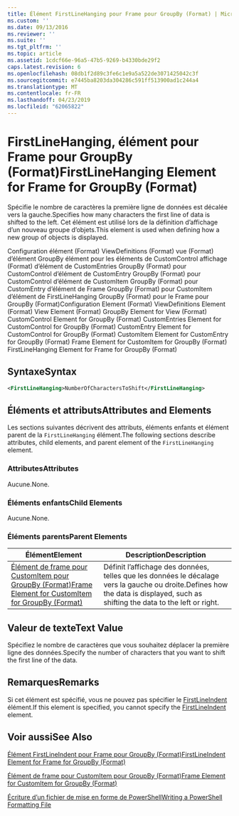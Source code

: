 ```yaml
---
title: Élément FirstLineHanging pour Frame pour GroupBy (Format) | Microsoft Docs
ms.custom: ''
ms.date: 09/13/2016
ms.reviewer: ''
ms.suite: ''
ms.tgt_pltfrm: ''
ms.topic: article
ms.assetid: 1cdcf66e-96a5-47b5-9269-b4330bde29f2
caps.latest.revision: 6
ms.openlocfilehash: 08db1f2d89c3fe6c1e9a5a522de3071425042c3f
ms.sourcegitcommit: e7445ba8203da304286c591ff513900ad1c244a4
ms.translationtype: MT
ms.contentlocale: fr-FR
ms.lasthandoff: 04/23/2019
ms.locfileid: "62065822"
---
```

# <a name="firstlinehanging-element-for-frame-for-groupby-format"></a><span data-ttu-id="ab6c8-102">FirstLineHanging, élément pour Frame pour GroupBy (Format)</span><span class="sxs-lookup"><span data-stu-id="ab6c8-102">FirstLineHanging Element for Frame for GroupBy (Format)</span></span>

<span data-ttu-id="ab6c8-103">Spécifie le nombre de caractères la première ligne de données est décalée vers la gauche.</span><span class="sxs-lookup"><span data-stu-id="ab6c8-103">Specifies how many characters the first line of data is shifted to the left.</span></span> <span data-ttu-id="ab6c8-104">Cet élément est utilisé lors de la définition d’affichage d’un nouveau groupe d’objets.</span><span class="sxs-lookup"><span data-stu-id="ab6c8-104">This element is used when defining how a new group of objects is displayed.</span></span>

<span data-ttu-id="ab6c8-105">Configuration élément (Format) ViewDefinitions (Format) vue (Format) d’élément GroupBy élément pour les éléments de CustomControl affichage (Format) d’élément de CustomEntries GroupBy (Format) pour CustomControl d’élément de CustomEntry GroupBy (Format) pour CustomControl d’élément de CustomItem GroupBy (Format) pour CustomEntry d’élément de Frame GroupBy (Format) pour CustomItem d’élément de FirstLineHanging GroupBy (Format) pour le Frame pour GroupBy (Format)</span><span class="sxs-lookup"><span data-stu-id="ab6c8-105">Configuration Element (Format) ViewDefinitions Element (Format) View Element (Format) GroupBy Element for View (Format) CustomControl Element for GroupBy (Format) CustomEntries Element for CustomControl for GroupBy (Format) CustomEntry Element for CustomControl for GroupBy (Format) CustomItem Element for CustomEntry for GroupBy (Format) Frame Element for CustomItem for GroupBy (Format) FirstLineHanging Element for Frame for GroupBy (Format)</span></span>

## <a name="syntax"></a><span data-ttu-id="ab6c8-106">Syntaxe</span><span class="sxs-lookup"><span data-stu-id="ab6c8-106">Syntax</span></span>

```xml
<FirstLineHanging>NumberOfCharactersToShift</FirstLineHanging>
```

## <a name="attributes-and-elements"></a><span data-ttu-id="ab6c8-107">Éléments et attributs</span><span class="sxs-lookup"><span data-stu-id="ab6c8-107">Attributes and Elements</span></span>

<span data-ttu-id="ab6c8-108">Les sections suivantes décrivent des attributs, éléments enfants et élément parent de la `FirstLineHanging` élément.</span><span class="sxs-lookup"><span data-stu-id="ab6c8-108">The following sections describe attributes, child elements, and parent element of the `FirstLineHanging` element.</span></span>

### <a name="attributes"></a><span data-ttu-id="ab6c8-109">Attributes</span><span class="sxs-lookup"><span data-stu-id="ab6c8-109">Attributes</span></span>

<span data-ttu-id="ab6c8-110">Aucune.</span><span class="sxs-lookup"><span data-stu-id="ab6c8-110">None.</span></span>

### <a name="child-elements"></a><span data-ttu-id="ab6c8-111">Éléments enfants</span><span class="sxs-lookup"><span data-stu-id="ab6c8-111">Child Elements</span></span>

<span data-ttu-id="ab6c8-112">Aucune.</span><span class="sxs-lookup"><span data-stu-id="ab6c8-112">None.</span></span>

### <a name="parent-elements"></a><span data-ttu-id="ab6c8-113">Éléments parents</span><span class="sxs-lookup"><span data-stu-id="ab6c8-113">Parent Elements</span></span>

|<span data-ttu-id="ab6c8-114">Élément</span><span class="sxs-lookup"><span data-stu-id="ab6c8-114">Element</span></span>|<span data-ttu-id="ab6c8-115">Description</span><span class="sxs-lookup"><span data-stu-id="ab6c8-115">Description</span></span>|
|-------------|-----------------|
|[<span data-ttu-id="ab6c8-116">Élément de frame pour CustomItem pour GroupBy (Format)</span><span class="sxs-lookup"><span data-stu-id="ab6c8-116">Frame Element for CustomItem for GroupBy (Format)</span></span>](./frame-element-for-customitem-for-groupby-format.md)|<span data-ttu-id="ab6c8-117">Définit l’affichage des données, telles que les données le décalage vers la gauche ou droite.</span><span class="sxs-lookup"><span data-stu-id="ab6c8-117">Defines how the data is displayed, such as shifting the data to the left or right.</span></span>|

## <a name="text-value"></a><span data-ttu-id="ab6c8-118">Valeur de texte</span><span class="sxs-lookup"><span data-stu-id="ab6c8-118">Text Value</span></span>

<span data-ttu-id="ab6c8-119">Spécifiez le nombre de caractères que vous souhaitez déplacer la première ligne des données.</span><span class="sxs-lookup"><span data-stu-id="ab6c8-119">Specify the number of characters that you want to shift the first line of the data.</span></span>

## <a name="remarks"></a><span data-ttu-id="ab6c8-120">Remarques</span><span class="sxs-lookup"><span data-stu-id="ab6c8-120">Remarks</span></span>

<span data-ttu-id="ab6c8-121">Si cet élément est spécifié, vous ne pouvez pas spécifier le [FirstLineIndent](./firstlineindent-element-for-frame-for-groupby-format.md) élément.</span><span class="sxs-lookup"><span data-stu-id="ab6c8-121">If this element is specified, you cannot specify the [FirstLineIndent](./firstlineindent-element-for-frame-for-groupby-format.md) element.</span></span>

## <a name="see-also"></a><span data-ttu-id="ab6c8-122">Voir aussi</span><span class="sxs-lookup"><span data-stu-id="ab6c8-122">See Also</span></span>

[<span data-ttu-id="ab6c8-123">Élément FirstLineIndent pour Frame pour GroupBy (Format)</span><span class="sxs-lookup"><span data-stu-id="ab6c8-123">FirstLineIndent Element for Frame for GroupBy (Format)</span></span>](./firstlineindent-element-for-frame-for-groupby-format.md)

[<span data-ttu-id="ab6c8-124">Élément de frame pour CustomItem pour GroupBy (Format)</span><span class="sxs-lookup"><span data-stu-id="ab6c8-124">Frame Element for CustomItem for GroupBy (Format)</span></span>](./frame-element-for-customitem-for-groupby-format.md)

[<span data-ttu-id="ab6c8-125">Écriture d’un fichier de mise en forme de PowerShell</span><span class="sxs-lookup"><span data-stu-id="ab6c8-125">Writing a PowerShell Formatting File</span></span>](./writing-a-powershell-formatting-file.md)
